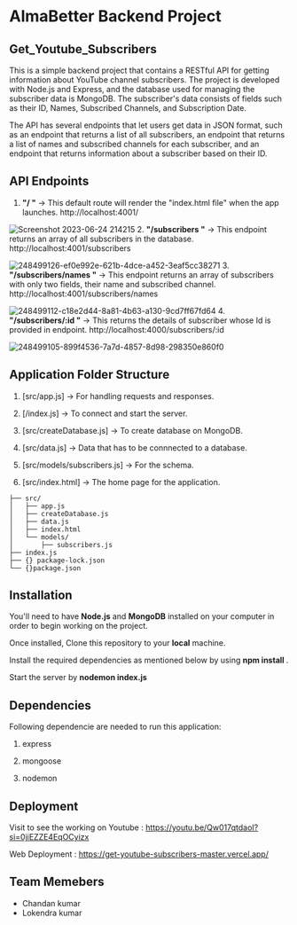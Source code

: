 # AlmaBetter Backend Project 

## Get_Youtube_Subscribers
This is a simple backend project that contains a RESTful API for getting information about YouTube channel subscribers. The project is developed with Node.js and Express, and the database used for managing the subscriber data is MongoDB. The subscriber's data consists of fields such as their ID, Names, Subscribed Channels, and Subscription Date.

The API has several endpoints that let users get data in JSON format, such as an endpoint that returns a list of all subscribers, an endpoint that returns a list of names and subscribed channels for each subscriber, and an endpoint that returns information about a subscriber based on their ID.

## API Endpoints 
1. **"/ "** -> This default route will render the "index.html file" when the app launches. http://localhost:4001/

![Screenshot 2023-06-24 214215](httpsb10)
2. **"/subscribers "** -> This endpoint returns an array of all subscribers in the database. http://localhost:4001/subscribers

![248499126-ef0e992e-621b-4dce-a452-3eaf5cc38271](https://github.com/Reflaxtion/Youtube-Subscribers/assets/126673677/27928526-e56d-459b-9914-3382c94ea2d8)
3. **"/subscribers/names "** -> This endpoint returns an array of subscribers with only two fields, their name and subscribed channel. http://localhost:4001/subscribers/names

![248499112-c18e2d44-8a81-4b63-a130-9cd7ff67fd64](https://github.com/Reflaxtion/Youtube-Subscribers/assets/126673677/31a5c90b-475e-4166-b001-473c10ac947b)
4. **"/subscribers/:id "** -> This returns the details of subscriber whose Id is provided in endpoint. http://localhost:4000/subscribers/:id

![248499105-899f4536-7a7d-4857-8d98-298350e860f0](https://github.com/Reflaxtion/Youtube-Subscribers/assets/126673677/0c391dfb-b956-4536-94a5-a8365254d659)
## Application Folder Structure
1. [src/app.js] -> For handling requests and responses.

2. [/index.js] -> To connect and start the server.

3. [src/createDatabase.js] -> To create database on MongoDB.

4. [src/data.js] -> Data that has to be connnected to a database.

5. [src/models/subscribers.js] -> For the schema.
   
6. [src/index.html] -> The home page for the application.
```
├── src/
│   ├── app.js
│   ├── createDatabase.js
│   ├── data.js
│   ├── index.html 
│   └── models/
│       ├── subscribers.js
├── index.js   
├── {} package-lock.json
└── {}package.json
```

## Installation 

You'll need to have **Node.js** and **MongoDB** installed on your computer in order to begin working on the project. 

Once installed, Clone this repository to your **local** machine.

Install the required dependencies as mentioned below by using **npm install <packageName>**.

Start the server by **nodemon index.js**

## Dependencies
Following dependencie are needed to run this application: 

1. express

2. mongoose

3. nodemon

## Deployment

Visit to see the working on Youtube : https://youtu.be/Qw017qtdaoI?si=0jiEZZE4EqOCyizx

Web Deployment :  https://get-youtube-subscribers-master.vercel.app/

## Team Memebers

- Chandan kumar
- Lokendra kumar




